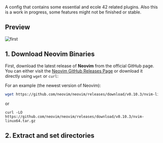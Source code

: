 
A config that contains some essential and ecole 42 related plugins. Also this is a work in progress, some features might not be finished or stable.

## Preview 
<img src="https://i.imgur.com/XvQddx6.png" alt="first" width="auto" height="auto"> 


## 1. Download Neovim Binaries

First, download the latest release of **Neovim** from the official GitHub page. You can either visit the [Neovim GitHub Releases Page](https://github.com/neovim/neovim/releases) or download it directly using `wget` or `curl`:

For an example (the newest version of Neovim):
```bash
wget https://github.com/neovim/neovim/releases/download/v0.10.3/nvim-linux64.tar.gz
```
or
```
curl -LO https://github.com/neovim/neovim/releases/download/v0.10.3/nvim-linux64.tar.gz
```

## 2. Extract and set directories
